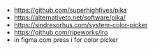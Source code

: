 - https://github.com/superhighfives/pika
- https://alternativeto.net/software/pika/
- https://sindresorhus.com/system-color-picker
- https://github.com/ripeworks/iro
- in figma.com press i for color picker
